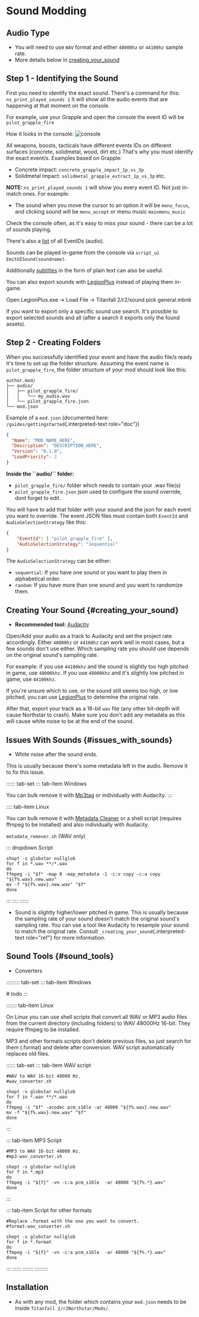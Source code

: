 # Sound Modding

## Audio Type

-   You will need to use `WAV` format and either `48000hz` or `44100hz`
    sample rate.
-   More details below in [creating_your_sound](#creating_your_sound)

## Step 1 - Identifying the Sound

First you need to identify the exact sound. There\'s a command for this:
`ns_print_played_sounds 1` It will show all the audio events that are
happening at that moment on the console.

For example, use your Grapple and open the console the event ID will be
`pilot_grapple_fire`

How it looks in the console:
![console](https://raw.githubusercontent.com/rwynx/audio-overriding-northstar/main/Images/audioeventeample.png)

All weapons, boosts, tacticals have different events IDs on different
surfaces (concrete, solidmetal, wood, dirt etc.) That\'s why you must
identify the exact event/s. Examples based on Grapple:

-   Concrete impact: `concrete_grapple_impact_1p_vs_3p`
-   Solidmetal impact: `solidmetal_grapple_extract_1p_vs_3p` etc.

**NOTE:** `ns_print_played_sounds 1` will show you every event ID. Not
just in-match ones. For example:

-   The sound when you move the cursor to an option it will be
    `menu_focus`, and clicking sound will be `menu_accept` or menu music
    `mainmenu_music`

Check the console often, as it\'s easy to miss your sound - there can be
a lot of sounds playing.

There\'s also a
[list](https://gist.github.com/begin-theadventure/84c46e803aa358b102d754ff992ae9e4)
of all EvenIDs (audio).

Sounds can be played in-game from the console via
`script_ui EmitUISound(soundname)`.

Additionally
[subtitles](https://gist.github.com/begin-theadventure/cf941af91cd158de4fde747ec78c2902)
in the form of plain text can also be useful.

You can also export sounds with
[LegionPlus](https://github.com/r-ex/LegionPlus) instead of playing them
in-game.

Open LegionPlus.exe -\> Load File -\> Titanfall 2/r2/sound pick
general.mbnk

If you want to export only a specific sound use search. It\'s possible
to export selected sounds and all (after a search it exports only the
found assets).

## Step 2 - Creating Folders

When you successfully identified your event and have the audio file/s
ready it\'s time to set up the folder structure. Assuming the event name
is `pilot_grapple_fire`, the folder structure of your mod should look
like this:

``` text
author.mod/
├── audio/
│   ├── pilot_grapple_fire/
│   │   └── my_audio.wav
│   └── pilot_grapple_fire.json
└── mod.json
```

Example of a `mod.json` (documented here:
`/guides/gettingstarted`{.interpreted-text role="doc"})

``` json
{
  "Name": "MOD_NAME_HERE",
  "Description": "DESCRIPTION_HERE",
  "Version": "0.1.0",
  "LoadPriority": 2
}
```

**Inside the \`\`audio/\`\` folder:**

-   `pilot_grapple_fire/` folder which needs to contain your .wav
    file(s)
-   `pilot_grapple_fire.json` json used to configure the sound override,
    dont forget to edit.

You will have to add that folder with your sound and the json for each
event you want to override. The event JSON files must contain both
`EventId` and `AudioSelectionStrategy` like this:

``` json
{
    "EventId": [ "pilot_grapple_fire" ],
    "AudioSelectionStrategy": "sequential"
}
```

The `AudioSelectionStrategy` can be either:

-   `sequential`: If you have one sound or you want to play them in
    alphabetical order.
-   `random`: If you have more than one sound and you want to randomize
    them.

## Creating Your Sound {#creating_your_sound}

-   **Recommended tool:**
    [Audacity](https://www.audacityteam.org/download/)

Open/Add your audio as a track to Audacity and set the project rate
accordingly. Either `48000hz` or `44100hz` can work well in most cases,
but a few sounds don\'t use either. Which sampling rate you should use
depends on the original sound\'s sampling rate.

For example: if you use `44100khz` and the sound is slightly too high
pitched in game, use `48000khz`. If you use `48000khz` and it\'s
slightly low pitched in game, use `44100khz`.

If you\'re unsure which to use, or the sound still seems too high, or
low pitched, you can use
[LegionPlus](https://github.com/r-ex/LegionPlus) to determine the
original rate.

After that, export your track as a 16-bit `wav` file (any other
bit-depth will cause Northstar to crash). Make sure you don\'t add any
metadata as this will cause white noise to be at the end of the sound.

## Issues With Sounds {#issues_with_sounds}

-   White noise after the sound ends.

This is usually because there\'s some metadata left in the audio. Remove
it to fix this issue.

:::::: tab-set
::: tab-item
Windows

You can bulk remove it with
[Mp3tag](https://www.mp3tag.de/en/download.html) or individually with
Audacity.
:::

:::: tab-item
Linux

You can bulk remove it with [Metadata
Cleaner](https://metadatacleaner.romainvigier.fr) or a shell script
(requires ffmpeg to be installed) and also individually with Audacity.

`metadata_remover.sh` (WAV only)

::: dropdown
Script

``` shell
shopt -s globstar nullglob
for f in *.wav **/*.wav
do
ffmpeg -i "$f" -map 0 -map_metadata -1 -c:v copy -c:a copy "${f%.wav}.new.wav"
mv -f "${f%.wav}.new.wav" "$f"
done
```
:::
::::
::::::

-   Sound is slightly higher/lower pitched in game. This is usually
    because the sampling rate of your sound doesn\'t match the original
    sound\'s sampling rate. You can use a tool like Audacity to resample
    your sound to match the original rate. Consult
    `_creating_your_sound`{.interpreted-text role="ref"} for more
    information.

## Sound Tools {#sound_tools}

-   Converters

::::::::: tab-set
::: tab-item
Windows

\# todo
:::

::::::: tab-item
Linux

On Linux you can use shell scripts that convert all WAV or MP3 audio
files from the current directory (including folders) to WAV 48000Hz
16-bit. They require ffmpeg to be installed.

MP3 and other formats scripts don\'t delete previous files, so just
search for them (.format) and delete after conversion. WAV script
automatically replaces old files.

:::::: tab-set
::: tab-item
WAV script

``` shell
#WAV to WAV 16-bit 48000 Hz.
#wav_converter.sh

shopt -s globstar nullglob
for f in *.wav **/*.wav
do
ffmpeg -i "$f" -acodec pcm_s16le -ar 48000 "${f%.wav}.new.wav"
mv -f "${f%.wav}.new.wav" "$f"
done
```
:::

::: tab-item
MP3 Script

``` shell
#MP3 to WAV 16-bit 48000 Hz.
#mp3-wav_converter.sh

shopt -s globstar nullglob
for f in *.mp3
do
ffmpeg -i "${f}" -vn -c:a pcm_s16le  -ar 48000 "${f%.*}.wav"
done
```
:::

::: tab-item
Script for other formats

``` shell
#Replace .format with the one you want to convert.
#format-wav_converter.sh

shopt -s globstar nullglob
for f in *.format
do
ffmpeg -i "${f}" -vn -c:a pcm_s16le  -ar 48000 "${f%.*}.wav"
done
```
:::
::::::
:::::::
:::::::::

## Installation

-   As with any mod, the folder which contains your `mod.json` needs to
    be inside `Titanfall 2/r2Northstar/Mods/`.
